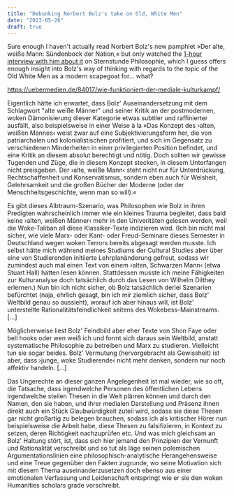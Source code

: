 ```yaml
---
title: "Debunking Norbert Bolz's take on Old, White Men"
date: "2023-05-26"
draft: true
---
```


Sure enough I haven't actually read Norbert Bolz's new pamphlet »Der alte, weiße Mann: Sündenbock der Nation,« but only watched the [1-hour interview with him about it](https://www.youtube.com/watch?v=yuoTU9j44Dc) on Sternstunde Philosophie, which I guess offers enough insight into Bolz's way of thinking with regards to the topic of the Old White Men as a modern scapegoat for... what? 

https://uebermedien.de/84017/wie-funktioniert-der-mediale-kulturkampf/

Eigentlich hätte ich erwartet, dass Bolz' Auseinandersetzung mit dem Schlagwort "alte weiße Männer" und seiner Kritik an der postmodernen, woken Dämonisierung dieser Kategorie etwas subtiler und raffinierter ausfällt, also beispielsweise in einer Weise à la »Das Konzept des ›alten, weißen Mannes‹ weist zwar auf eine Subjektivierungsform her, die von patriarchalen und kolonialistischen profitiert, und sich im Gegensatz zu verschiedenen Minderheiten in einer privilegierten Position befindet, und eine Kritik an diesem absolut berechtigt und nötig. Doch sollten wir gewisse Tugenden und Züge, die in diesem Konzept stecken, in diesem Unterfangen nicht preisgeben. Der ›alte, weiße Mann‹ steht nicht nur für Unterdrückung, Rechtschaffenheit und Konservatismus, sondern eben auch für Weisheit, Gelehrsamkeit und die großen Bücher der Moderne (oder der Menschheitsgeschichte, wenn man so will).« 


Es gibt dieses Albtraum-Szenario, was Philosophen wie Bolz in ihren Predigten wahrscheinlich immer wie ein kleines Trauma begleitet, dass bald keine ›alten, weißen Männer‹ mehr in den Univeritäten gelesen werden, weil die Woke-Taliban all diese Klassiker-Texte indizieren wird. (Ich bin nicht mal sicher, wie viele Marx- oder Kant- oder Freud-Seminare dieses Semester in Deutschland wegen woken Terrors bereits abgesagt werden musste. Ich selbst hätte mich während meines Studiums der Cultural Studies aber über eine von Studierenden initiierte Lehrplanänderung gefreut, sodass wir zumindest auch mal einen Text von einem ›alten, Schwarzen Mann‹ (etwa Stuart Hall) hätten lesen können. Stattdessen musste ich meine Fähigkeiten zur Kulturanalyse doch tatsächlich durch das Lesen von Wilhelm Dilthey erlernen.) Nun bin ich nicht sicher, ob Bolz tatsächlich derlei Szenarien befürchtet (naja, ehrlich gesagt, bin ich mir ziemlich sicher, dass Bolz' Weltbild genau so aussieht), worauf ich aber hinaus will, ist Bolz' unterstellte Rationalitätsfeindlichkeit seitens des Wokebess-Mainstreams. [...] 

Möglicherweise liest Bolz' Feindbild aber eher Texte von Shon Faye oder bell hooks oder wen weiß ich und formt sich daraus sein Weltbild, anstatt systematische Philosophie zu betreiben und Marx zu studieren. Vielleicht tun sie sogar beides. Bolz' Vermutung (hervorgebracht als Gewissheit) ist aber, dass ›junge, woke Studierende‹ nicht mehr denken, sondern nur noch affektiv handeln. [...]


Das Ungerechte an dieser ganzen Angelegenheit ist mal wieder, wie so oft, die Tatsache, dass irgendwelche Personen des öffentlichen Lebens irgendwelche steilen Thesen in die Welt plärren können und durch den Namen, den sie haben, und ihrer medialen Darstellung und Präsenz ihnen direkt auch ein Stück Glaubwürdigkeit zuteil wird, sodass sie diese Thesen gar nicht großartig zu belegen brauchen, sodass ich als kritischer Hörer nun beispielsweise die Arbeit habe, diese Thesen zu falsifizieren, in Kontext zu setzen, deren Richtigkeit nachzuprüfen etc. Und was mich gleichsam an Bolz' Haltung stört, ist, dass sich hier jemand den Prinzipien der Vernunft und Rationalität verschreibt und so tut als läge seinen polemischen Argumentationslinien eine philosophisch-analytische Herangehensweise und eine Treue gegenüber den Fakten zugrunde, wo seine Motivation sich mit diesem Thema auseinanderzusetzen doch ebenso aus einer emotionalen Verfassung und Leidenschaft entspringt wie er sie den woken Humanities scholars grade vorschreibt. 